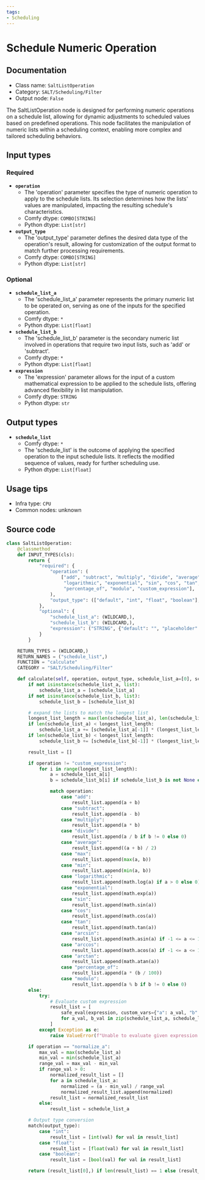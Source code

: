 ```yaml
---
tags:
- Scheduling
---
```


# Schedule Numeric Operation
## Documentation
- Class name: `SaltListOperation`
- Category: `SALT/Scheduling/Filter`
- Output node: `False`

The SaltListOperation node is designed for performing numeric operations on a schedule list, allowing for dynamic adjustments to scheduled values based on predefined operations. This node facilitates the manipulation of numeric lists within a scheduling context, enabling more complex and tailored scheduling behaviors.
## Input types
### Required
- **`operation`**
    - The 'operation' parameter specifies the type of numeric operation to apply to the schedule lists. Its selection determines how the lists' values are manipulated, impacting the resulting schedule's characteristics.
    - Comfy dtype: `COMBO[STRING]`
    - Python dtype: `List[str]`
- **`output_type`**
    - The 'output_type' parameter defines the desired data type of the operation's result, allowing for customization of the output format to match further processing requirements.
    - Comfy dtype: `COMBO[STRING]`
    - Python dtype: `List[str]`
### Optional
- **`schedule_list_a`**
    - The 'schedule_list_a' parameter represents the primary numeric list to be operated on, serving as one of the inputs for the specified operation.
    - Comfy dtype: `*`
    - Python dtype: `List[float]`
- **`schedule_list_b`**
    - The 'schedule_list_b' parameter is the secondary numeric list involved in operations that require two input lists, such as 'add' or 'subtract'.
    - Comfy dtype: `*`
    - Python dtype: `List[float]`
- **`expression`**
    - The 'expression' parameter allows for the input of a custom mathematical expression to be applied to the schedule lists, offering advanced flexibility in list manipulation.
    - Comfy dtype: `STRING`
    - Python dtype: `str`
## Output types
- **`schedule_list`**
    - Comfy dtype: `*`
    - The 'schedule_list' is the outcome of applying the specified operation to the input schedule lists. It reflects the modified sequence of values, ready for further scheduling use.
    - Python dtype: `List[float]`
## Usage tips
- Infra type: `CPU`
- Common nodes: unknown


## Source code
```python
class SaltListOperation:
    @classmethod
    def INPUT_TYPES(cls):
        return {
            "required": {
                "operation": (
                    ["add", "subtract", "multiply", "divide", "average", "max", "min", "normalize_a",
                     "logarithmic", "exponential", "sin", "cos", "tan", "arcsin", "arccos", "arctan",
                     "percentage_of", "modulo", "custom_expression"],
                ),
                "output_type": (["default", "int", "float", "boolean"],)
            },
            "optional": {
                "schedule_list_a": (WILDCARD,),
                "schedule_list_b": (WILDCARD,),
                "expression": ("STRING", {"default": "", "placeholder": "Custom expression...", "multiline": True})
            }
        }

    RETURN_TYPES = (WILDCARD,)
    RETURN_NAMES = ("schedule_list",)
    FUNCTION = "calculate"
    CATEGORY = "SALT/Scheduling/Filter"

    def calculate(self, operation, output_type, schedule_list_a=[0], schedule_list_b=[0], expression=""):
        if not isinstance(schedule_list_a, list):
            schedule_list_a = [schedule_list_a]
        if not isinstance(schedule_list_b, list):
            schedule_list_b = [schedule_list_b]

        # expand the lists to match the longest list
        longest_list_length = max(len(schedule_list_a), len(schedule_list_b))
        if len(schedule_list_a) < longest_list_length:
            schedule_list_a += [schedule_list_a[-1]] * (longest_list_length - len(schedule_list_a))
        if len(schedule_list_b) < longest_list_length:
            schedule_list_b += [schedule_list_b[-1]] * (longest_list_length - len(schedule_list_b))

        result_list = []

        if operation != "custom_expression":
            for i in range(longest_list_length):
                a = schedule_list_a[i]
                b = schedule_list_b[i] if schedule_list_b is not None else 0

                match operation:
                    case "add":
                        result_list.append(a + b)
                    case "subtract":
                        result_list.append(a - b)
                    case "multiply":
                        result_list.append(a * b)
                    case "divide":
                        result_list.append(a / b if b != 0 else 0)
                    case "average":
                        result_list.append((a + b) / 2)
                    case "max":
                        result_list.append(max(a, b))
                    case "min":
                        result_list.append(min(a, b))
                    case "logarithmic":
                        result_list.append(math.log(a) if a > 0 else 0)
                    case "exponential":
                        result_list.append(math.exp(a))
                    case "sin":
                        result_list.append(math.sin(a))
                    case "cos":
                        result_list.append(math.cos(a))
                    case "tan":
                        result_list.append(math.tan(a))
                    case "arcsin":
                        result_list.append(math.asin(a) if -1 <= a <= 1 else 0)
                    case "arccos":
                        result_list.append(math.acos(a) if -1 <= a <= 1 else 0)
                    case "arctan":
                        result_list.append(math.atan(a))
                    case "percentage_of":
                        result_list.append(a * (b / 100))
                    case "modulo":
                        result_list.append(a % b if b != 0 else 0)
        else:
            try:
                # Evaluate custom expression
                result_list = [
                    safe_eval(expression, custom_vars={"a": a_val, "b": b_val}) 
                    for a_val, b_val in zip(schedule_list_a, schedule_list_b)
                ]
            except Exception as e:
                raise ValueError(f"Unable to evaluate given expression `{expression}`: {e}")

        if operation == "normalize_a":
            max_val = max(schedule_list_a)
            min_val = min(schedule_list_a)
            range_val = max_val - min_val
            if range_val > 0:
                normalized_result_list = []
                for a in schedule_list_a:
                    normalized = (a - min_val) / range_val
                    normalized_result_list.append(normalized)
                result_list = normalized_result_list
            else:
                result_list = schedule_list_a

        # Output type conversion
        match(output_type):
            case "int":
                result_list = [int(val) for val in result_list]
            case "float":
                result_list = [float(val) for val in result_list]
            case "boolean":
                result_list = [bool(val) for val in result_list]

        return (result_list[0],) if len(result_list) == 1 else (result_list,)

```
